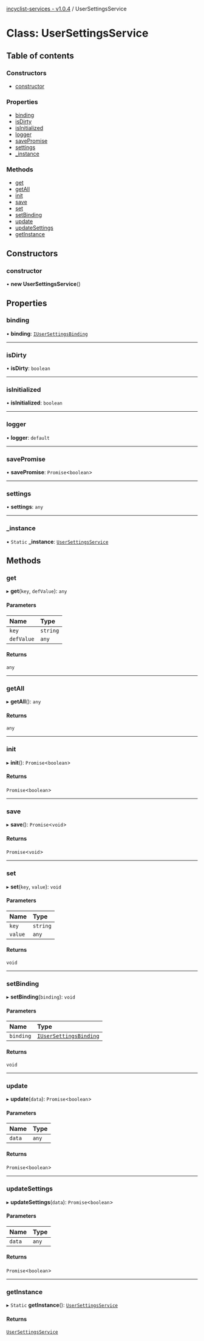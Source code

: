 [incyclist-services - v1.0.4](../README.md) / UserSettingsService

# Class: UserSettingsService

## Table of contents

### Constructors

- [constructor](UserSettingsService.md#constructor)

### Properties

- [binding](UserSettingsService.md#binding)
- [isDirty](UserSettingsService.md#isdirty)
- [isInitialized](UserSettingsService.md#isinitialized)
- [logger](UserSettingsService.md#logger)
- [savePromise](UserSettingsService.md#savepromise)
- [settings](UserSettingsService.md#settings)
- [\_instance](UserSettingsService.md#_instance)

### Methods

- [get](UserSettingsService.md#get)
- [getAll](UserSettingsService.md#getall)
- [init](UserSettingsService.md#init)
- [save](UserSettingsService.md#save)
- [set](UserSettingsService.md#set)
- [setBinding](UserSettingsService.md#setbinding)
- [update](UserSettingsService.md#update)
- [updateSettings](UserSettingsService.md#updatesettings)
- [getInstance](UserSettingsService.md#getinstance)

## Constructors

### constructor

• **new UserSettingsService**()

## Properties

### binding

• **binding**: [`IUserSettingsBinding`](../interfaces/IUserSettingsBinding.md)

___

### isDirty

• **isDirty**: `boolean`

___

### isInitialized

• **isInitialized**: `boolean`

___

### logger

• **logger**: `default`

___

### savePromise

• **savePromise**: `Promise`<`boolean`\>

___

### settings

• **settings**: `any`

___

### \_instance

▪ `Static` **\_instance**: [`UserSettingsService`](UserSettingsService.md)

## Methods

### get

▸ **get**(`key`, `defValue`): `any`

#### Parameters

| Name | Type |
| :------ | :------ |
| `key` | `string` |
| `defValue` | `any` |

#### Returns

`any`

___

### getAll

▸ **getAll**(): `any`

#### Returns

`any`

___

### init

▸ **init**(): `Promise`<`boolean`\>

#### Returns

`Promise`<`boolean`\>

___

### save

▸ **save**(): `Promise`<`void`\>

#### Returns

`Promise`<`void`\>

___

### set

▸ **set**(`key`, `value`): `void`

#### Parameters

| Name | Type |
| :------ | :------ |
| `key` | `string` |
| `value` | `any` |

#### Returns

`void`

___

### setBinding

▸ **setBinding**(`binding`): `void`

#### Parameters

| Name | Type |
| :------ | :------ |
| `binding` | [`IUserSettingsBinding`](../interfaces/IUserSettingsBinding.md) |

#### Returns

`void`

___

### update

▸ **update**(`data`): `Promise`<`boolean`\>

#### Parameters

| Name | Type |
| :------ | :------ |
| `data` | `any` |

#### Returns

`Promise`<`boolean`\>

___

### updateSettings

▸ **updateSettings**(`data`): `Promise`<`boolean`\>

#### Parameters

| Name | Type |
| :------ | :------ |
| `data` | `any` |

#### Returns

`Promise`<`boolean`\>

___

### getInstance

▸ `Static` **getInstance**(): [`UserSettingsService`](UserSettingsService.md)

#### Returns

[`UserSettingsService`](UserSettingsService.md)
